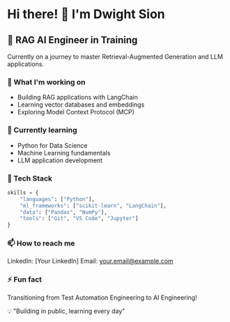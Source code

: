 # Hi there! 👋 I'm Dwight Sion

## 🚀 RAG AI Engineer in Training

Currently on a journey to master Retrieval-Augmented Generation and LLM applications.

### 🔭 What I'm working on
- Building RAG applications with LangChain
- Learning vector databases and embeddings
- Exploring Model Context Protocol (MCP)

### 🌱 Currently learning
- Python for Data Science
- Machine Learning fundamentals
- LLM application development

### 💼 Tech Stack
```python
skills = {
    "languages": ["Python"],
    "ml_frameworks": ["scikit-learn", "LangChain"],
    "data": ["Pandas", "NumPy"],
    "tools": ["Git", "VS Code", "Jupyter"]
}
```
### 📫 How to reach me

LinkedIn: [Your LinkedIn]
Email: your.email@example.com

### ⚡ Fun fact
Transitioning from Test Automation Engineering to AI Engineering!

💡 "Building in public, learning every day"
